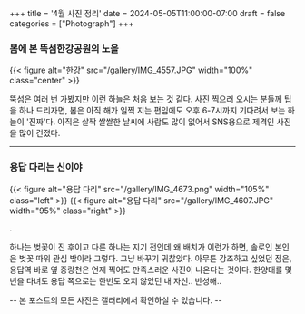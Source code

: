 +++
title = '4월 사진 정리'
date = 2024-05-05T11:00:00-07:00
draft = false
categories = ["Photograph"]
+++

### 봄에 본 뚝섬한강공원의 노을

{{< figure alt="한강" src="/gallery/IMG_4557.JPG" width="100%" class="center" >}}

뚝섬은 여러 번 가봤지만 이런 하늘은 처음 보는 것 같다. 사진 찍으러 오시는 분들께 팁을 하나 드리자면, 봄은 아직 해가 일찍 지는 편임에도 오후 6-7시까지 기다려서 보는 하늘이 '진짜'다. 아직은 살짝 쌀쌀한 날씨에 사람도 많이 없어서 SNS용으로 제격인 사진을 많이 건졌다.

---
### 용답 다리는 신이야

{{< figure alt="용답 다리" src="/gallery/IMG_4673.png" width="105%" class="left" >}}
{{< figure alt="용답 다리" src="/gallery/IMG_4607.JPG" width="95%" class="right" >}}

.

하나는 벚꽃이 진 후이고 다른 하나는 지기 전인데 왜 배치가 이런가 하면, 솔로인 본인은 벚꽃 따위 관심 밖이라 그렇다. 그냥 바꾸기 귀찮았다. 아무튼 강조하고 싶었던 점은, 용답역 바로 옆 중랑천은 언제 찍어도 만족스러운 사진이 나온다는 것이다. 한양대를 몇년을 다녀도 용답 쪽으로는 한번도 오지 않았던 내 자신.. 반성해..

-- 본 포스트의 모든 사진은 갤러리에서 확인하실 수 있습니다. --